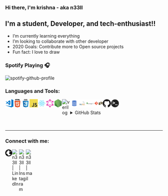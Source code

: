 ### Hi there, I'm krishna - aka n33ll


## I'm a student, Developer, and tech-enthusiast!!

-  I’m currently learning everything
-  I’m looking to collaborate with other developer
-  2020 Goals: Contribute more to Open source projects
-  Fun fact: I love to draw

### Spotify Playing 🎧

![spotify-github-profile](https://spotify-github-profile.vercel.app/api/view?uid=7cxx8hxvr8e6rvkac0k0153l3&cover_image=true&theme=default)


### Languages and Tools:

<img align="left" alt="Visual Studio Code" width="26px" src="https://raw.githubusercontent.com/github/explore/80688e429a7d4ef2fca1e82350fe8e3517d3494d/topics/visual-studio-code/visual-studio-code.png" />
<img align="left" alt="HTML5" width="26px" src="https://raw.githubusercontent.com/github/explore/80688e429a7d4ef2fca1e82350fe8e3517d3494d/topics/html/html.png" />
<img align="left" alt="CSS3" width="26px" src="https://raw.githubusercontent.com/github/explore/80688e429a7d4ef2fca1e82350fe8e3517d3494d/topics/css/css.png" />
<!-- [<img align="left" alt="Sass" width="26px" src="https://raw.githubusercontent.com/github/explore/80688e429a7d4ef2fca1e82350fe8e3517d3494d/topics/sass/sass.png" />][cssplaylist] -->
<img align="left" alt="JavaScript" width="26px" src="https://raw.githubusercontent.com/github/explore/80688e429a7d4ef2fca1e82350fe8e3517d3494d/topics/javascript/javascript.png" />
<img align="left" alt="React" width="26px" src="https://raw.githubusercontent.com/github/explore/80688e429a7d4ef2fca1e82350fe8e3517d3494d/topics/react/react.png" />
<!-- [<img align="left" alt="Gatsby" width="26px" src="https://raw.githubusercontent.com/github/explore/e94815998e4e0713912fed477a1f346ec04c3da2/topics/gatsby/gatsby.png" />][webdevplaylist] -->
<img align="left" alt="GraphQL" width="26px" src="https://raw.githubusercontent.com/github/explore/80688e429a7d4ef2fca1e82350fe8e3517d3494d/topics/graphql/graphql.png" />
<img align="left" alt="Node.js" width="26px" src="https://raw.githubusercontent.com/github/explore/80688e429a7d4ef2fca1e82350fe8e3517d3494d/topics/nodejs/nodejs.png" />
<img align="left" alt="verilog" width="26px" src="https://raw.githubusercontent.com/file-icons/source/master/svg/Verilog.svg?sanitize=true" />
<!-- [<img align="left" alt="Deno" width="26px" src="https://raw.githubusercontent.com/github/explore/361e2821e2dea67711cde99c9c40ed357061cf27/topics/deno/deno.png" />][webdevplaylist] -->
<img align="left" alt="SQL" width="26px" src="https://raw.githubusercontent.com/github/explore/80688e429a7d4ef2fca1e82350fe8e3517d3494d/topics/sql/sql.png" />
<img align="left" alt="MySQL" width="26px" src="https://raw.githubusercontent.com/github/explore/80688e429a7d4ef2fca1e82350fe8e3517d3494d/topics/mysql/mysql.png" />
<img align="left" alt="MongoDB" width="26px" src="https://raw.githubusercontent.com/github/explore/80688e429a7d4ef2fca1e82350fe8e3517d3494d/topics/mongodb/mongodb.png" />
<img align="left" alt="Git" width="26px" src="https://raw.githubusercontent.com/github/explore/80688e429a7d4ef2fca1e82350fe8e3517d3494d/topics/git/git.png" />
<img align="left" alt="GitHub" width="26px" src="https://raw.githubusercontent.com/github/explore/78df643247d429f6cc873026c0622819ad797942/topics/github/github.png" />
<img align="left" alt="Terminal" width="26px" src="https://raw.githubusercontent.com/github/explore/80688e429a7d4ef2fca1e82350fe8e3517d3494d/topics/terminal/terminal.png" />


<br />
<br />
<details>
  <summary> GitHub Stats</summary>

  [![Anurag's github stats](https://github-readme-stats.vercel.app/api?username=n33ll)](https://github.com/anuraghazra/github-readme-stats)

</details>

<br />
<br />

---

### Connect with me:

[<img align="left" alt="n33ll.com" width="22px" src="https://raw.githubusercontent.com/iconic/open-iconic/master/svg/globe.svg" />][website]
[<img align="left" alt="n33ll | LinkedIn" width="22px" src="https://cdn.jsdelivr.net/npm/simple-icons@v3/icons/linkedin.svg" />][linkedin]
[<img align="left" alt="n33ll | Instagram" width="22px" src="https://cdn.jsdelivr.net/npm/simple-icons@v3/icons/instagram.svg" />][instagram]
[<img align="left" alt="n33ll | mail" width="22px" src="https://i.pinimg.com/originals/bb/18/bd/bb18bdbbef437b2d50518db5a8292c94.png" />][email]
<br />

[email]: https://mail.google.com/mail/?view=cm&fs=1&to=neelreddy12@gmail.com&su=HEY!!
[website]: https://codeSTACKr.com
[instagram]: https://instagram.com/codeSTACKr
[linkedin]: https://linkedin.com/in/codeSTACKr
   